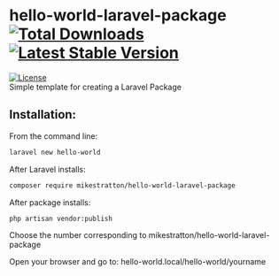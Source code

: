 # hello-world-laravel-package  <a href="https://packagist.org/packages/mikestratton/hello-world-laravel-package"><img src="https://poser.pugx.org/mikestratton/hello-world-laravel-package/d/total.svg" alt="Total Downloads"></a><a href="https://packagist.org/packages/mikestratton/hello-world-laravel-package"><img src="https://poser.pugx.org/mikestratton/hello-world-laravel-package/v/stable.svg" alt="Latest Stable Version"></a>
<a href="https://packagist.org/packages/mikestratton/hello-world-laravel-package"><img src="https://poser.pugx.org/mikestratton/hello-world-laravel-package/license.svg" alt="License"></a>   
Simple template for creating a Laravel Package  

## Installation:  

From the command line: 
```bash
laravel new hello-world
```
After Laravel installs:  
```bash
composer require mikestratton/hello-world-laravel-package
```
After package installs:  
```bash
php artisan vendor:publish  
```

Choose the number corresponding to mikestratton/hello-world-laravel-package  

Open your browser and go to: hello-world.local/hello-world/yourname
